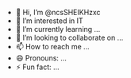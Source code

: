 - 👋 Hi, I’m @ncsSHEIKHzxc
- 👀 I’m interested in IT
- 🌱 I’m currently learning ...
- 💞️ I’m looking to collaborate on ...
- 📫 How to reach me ...
- 😄 Pronouns: ...
- ⚡ Fun fact: ...

<!---
ncsSHEIKHzxc/ncsSHEIKHzxc is a ✨ special ✨ repository because its `README.md` (this file) appears on your GitHub profile.
You can click the Preview link to take a look at your changes.
--->
